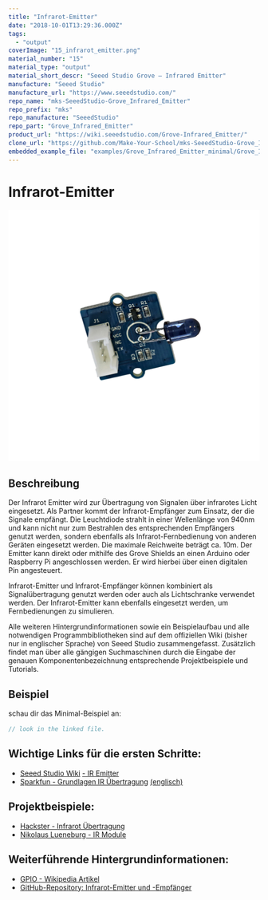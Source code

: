 ```yaml
---
title: "Infrarot-Emitter"
date: "2018-10-01T13:29:36.000Z"
tags: 
  - "output"
coverImage: "15_infrarot_emitter.png"
material_number: "15"
material_type: "output"
material_short_descr: "Seeed Studio Grove – Infrared Emitter"
manufacture: "Seeed Studio"
manufacture_url: "https://www.seeedstudio.com/"
repo_name: "mks-SeeedStudio-Grove_Infrared_Emitter"
repo_prefix: "mks"
repo_manufacture: "SeeedStudio"
repo_part: "Grove_Infrared_Emitter"
product_url: "https://wiki.seeedstudio.com/Grove-Infrared_Emitter/"
clone_url: "https://github.com/Make-Your-School/mks-SeeedStudio-Grove_Infrared_Emitter.git"
embedded_example_file: "examples/Grove_Infrared_Emitter_minimal/Grove_Infrared_Emitter_minimal.ino"
---
```



# Infrarot-Emitter

![Infrarot-Emitter](./15_infrarot_emitter.png)

## Beschreibung
Der Infrarot Emitter wird zur Übertragung von Signalen über infrarotes Licht eingesetzt. Als Partner kommt der Infrarot-Empfänger zum Einsatz, der die Signale empfängt. Die Leuchtdiode strahlt in einer Wellenlänge von 940nm und kann nicht nur zum Bestrahlen des entsprechenden Empfängers genutzt werden, sondern ebenfalls als Infrarot-Fernbedienung von anderen Geräten eingesetzt werden. Die maximale Reichweite beträgt ca. 10m. Der Emitter kann direkt oder mithilfe des Grove Shields an einen Arduino oder Raspberry Pi angeschlossen werden. Er wird hierbei über einen digitalen Pin angesteuert.

Infrarot-Emitter und Infrarot-Empfänger können kombiniert als Signalübertragung genutzt werden oder auch als Lichtschranke verwendet werden. Der Infrarot-Emitter kann ebenfalls eingesetzt werden, um Fernbedienungen zu simulieren.

Alle weiteren Hintergrundinformationen sowie ein Beispielaufbau und alle notwendigen Programmbibliotheken sind auf dem offiziellen Wiki (bisher nur in englischer Sprache) von Seeed Studio zusammengefasst. Zusätzlich findet man über alle gängigen Suchmaschinen durch die Eingabe der genauen Komponentenbezeichnung entsprechende Projektbeispiele und Tutorials.


## Beispiel

schau dir das Minimal-Beispiel an:

```c++:public/mks/parts/mks-SeeedStudio-Grove_Infrared_Emitter/examples/Grove_Infrared_Emitter_minimal/Grove_Infrared_Emitter_minimal.ino
// look in the linked file.
```

<!-- infolist -->

## Wichtige Links für die ersten Schritte:

- [Seeed Studio Wiki](http://wiki.seeedstudio.com/Grove-Infrared_Emitter/) [- IR Emitter](http://wiki.seeedstudio.com/Grove-Infrared_Emitter/)
- [Sparkfun - Grundlagen IR Übertragung](https://learn.sparkfun.com/tutorials/ir-communication/all) [(englisch)](https://learn.sparkfun.com/tutorials/ir-communication/all)

## Projektbeispiele:

- [Hackster - Infrarot Übertragung](https://www.hackster.io/ctroberts/ir-launchpad-to-launchpad-communication-0dd109)
- [Nikolaus Lueneburg - IR Module](https://www.nikolaus-lueneburg.de/2014/10/arduino-infrarot-sende-und-empfangsmodul-teil-1/)

## Weiterführende Hintergrundinformationen:

- [GPIO - Wikipedia Artikel](https://de.wikipedia.org/wiki/Allzweckeingabe/-ausgabe)
- [GitHub-Repository: Infrarot-Emitter und -Empfänger](https://github.com/MakeYourSchool/15-16-Infrarot-Emitter-und-Empfaenger)



